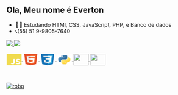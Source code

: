 ## Ola, Meu nome é Everton
- 👨‍💻 Estudando HTMl, CSS, JavaScript, PHP, e Banco de dados 
- 📞(55) 51 9-9805-7640

<div align="center"    style="display:flex">
  <a href="https://github.com/EvertonDaRosavaz-Code">
  <img height="180em" src="https://github-readme-stats.vercel.app/api?username=EvertonDaRosavaz-Code&show_icons=true&theme=dark&include_all_commits=true&count_private=true"/>
  <img height="180em" src="https://github-readme-stats.vercel.app/api/top-langs/?username=EvertonDaRosavaz-Code&layout=compact&langs_count=7&theme=dark"/>
</div>
 
 
   
 <div style="display: inline_block"><br>
 
   <img align="center" alt="Rafa-Js" height="30" width="40" src="https://raw.githubusercontent.com/devicons/devicon/master/icons/javascript/javascript-plain.svg">
   <img align="center" alt="Rafa-HTML" height="30" width="40" src="https://raw.githubusercontent.com/devicons/devicon/master/icons/html5/html5-original.svg">
   <img align="center" alt="Rafa-CSS" height="30" width="40" src="https://raw.githubusercontent.com/devicons/devicon/master/icons/css3/css3-original.svg">
   <img align="center" alt="Rafa-Python" height="30" width="40" src="https://raw.githubusercontent.com/devicons/devicon/master/icons/python/python-original.svg">
   <img src = "https://cdn-icons-png.flaticon.com/512/5968/5968332.png" align="center" height="30" width="40">
    <img src = "https://cdn-icons-png.flaticon.com/128/957/957532.png" align="center" height="30" width="40" >
  
   ##
     
     
   <div><br>
     <img src="https://media3.giphy.com/media/hrdX1BsUBq7DkGJCCd/giphy.gif?cid=ecf05e47g0ukyjuduye894poe2tge3ysigdwpjtnx6ti2o5w&rid=giphy.gif&ct=g" alt="robo"               width="400px" height="200px"> 
       
  

</div>

 
    

 
 




